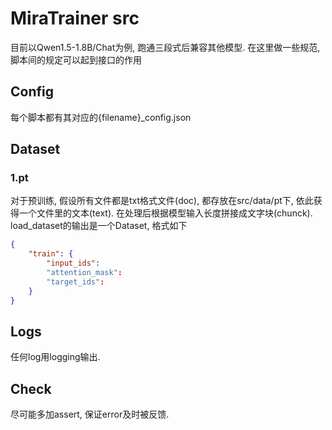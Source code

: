 # MiraTrainer src

目前以Qwen1.5-1.8B/Chat为例, 跑通三段式后兼容其他模型.
在这里做一些规范, 脚本间的规定可以起到接口的作用

## Config

每个脚本都有其对应的{filename}_config.json


## Dataset

### 1.pt

对于预训练, 假设所有文件都是txt格式文件(doc), 都存放在src/data/pt下, 依此获得一个文件里的文本(text). 在处理后根据模型输入长度拼接成文字块(chunck).
load_dataset的输出是一个Dataset, 格式如下
```json
{
    "train": {
        "input_ids":
        "attention_mask":
        "target_ids":
    }
}
```

## Logs

任何log用logging输出.

## Check

尽可能多加assert, 保证error及时被反馈.
